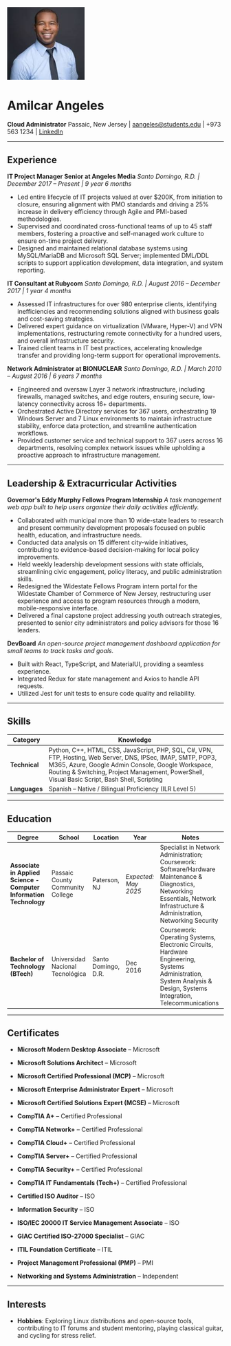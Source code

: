 <img src="profile.jpeg" alt="Amilcar Angeles" width="180"/>

# Amilcar Angeles

**Cloud Administrator**
Passaic, New Jersey | aangeles@students.edu |  +973 563 1234  | [LinkedIn](https://linkedin.com/en/aangeles)

***

## Experience

**IT Project Manager Senior at Angeles Media**
*Santo Domingo,  R.D. | December 2017 – Present | 9 year 6 months*

* Led entire lifecycle of IT projects valued at over $200K, from initiation to closure, ensuring alignment with PMO standards and driving a 25% increase in delivery efficiency through Agile and PMI-based methodologies.
* Supervised and coordinated cross-functional teams of up to 45 staff members, fostering a proactive and self-managed work culture to ensure on-time project delivery.
* Designed and maintained relational database systems using MySQL/MariaDB and Microsoft SQL Server; implemented DML/DDL scripts to support application development, data integration, and system reporting.

**IT Consultant at Rubycom**
*Santo Domingo, R.D. | August 2016 – December 2017 | 1 year 4 months*

* Assessed IT infrastructures for over 980 enterprise clients, identifying inefficiencies and recommending solutions aligned with business goals and cost-saving strategies.
* Delivered expert guidance on virtualization (VMware, Hyper-V) and VPN implementations, restructuring remote connectivity for a hundred users, and overall infrastructure security.
* Trained client teams in IT best practices, accelerating knowledge transfer and providing long-term support for operational improvements.

**Network Administrator at BIONUCLEAR**
*Santo Domingo, R.D. | March 2010 – August 2016 | 6 years 7 months*

* Engineered and oversaw Layer 3 network infrastructure, including firewalls, managed switches, and edge routers, ensuring secure, low-latency connectivity across 16+ departments.
* Orchestrated Active Directory services for 367 users, orchestrating 19 Windows Server and 7 Linux environments to maintain infrastructure stability, enforce data protection, and streamline authentication workflows.
* Provided customer service and technical support to 367 users across 16 departments, resolving complex network issues while upholding a proactive approach to infrastructure management.

***

## Leadership & Extracurricular Activities

**Governor's Eddy Murphy Fellows Program Internship**
*A task management web app built to help users organize their daily activities efficiently.*

* Collaborated with municipal more than 10 wide-state leaders to research and present community development proposals focused on public health, education, and infrastructure needs.
* Conducted data analysis on 15 different city-wide initiatives, contributing to evidence-based decision-making for local policy improvements.
* Held weekly leadership development sessions with state officials, streamlining civic engagement, policy literacy, and public administration skills.
* Redesigned the Widestate Fellows Program intern portal for the Widestate Chamber of Commerce of New Jersey, restructuring user experience and access to program resources through a modern, mobile-responsive interface.
* Delivered a final capstone project addressing youth outreach strategies, presented to senior city administrators and policy advisors for those 16 leaders.


**DevBoard**
*An open-source project management dashboard application for small teams to track tasks and goals.*

* Built with React, TypeScript, and MaterialUI, providing a seamless experience.
* Integrated Redux for state management and Axios to handle API requests.
* Utilized Jest for unit tests to ensure code quality and reliability.

***

## Skills

Category | Knowledge
-------- | ------
**Technical** | Python, C++, HTML, CSS, JavaScript, PHP, SQL, C#, VPN, FTP, Hosting, Web Server, DNS, IPSec, IMAP, SMTP, POP3, M365, Azure, Google Admin Console, Google Workspace, Routing & Switching, Project Management, PowerShell, Visual Basic Script, Bash Shell, Scripting
**Languages** | Spanish – Native / Bilingual Proficiency (ILR Level 5)
   

***

## Education

Degree | School | Location | Year | Notes
------ | ------ | -------- | ---- | -----
**Associate in Applied Science - Computer Information Technology** | Passaic County Community College | Paterson, NJ | *Expected: May 2025* | Specialist in Network Administration; Coursework: Software/Hardware Maintenance & Diagnostics, Networking Essentials, Network Infrastructure & Administration, Networking Security
**Bachelor of Technology (BTech)** | Universidad Nacional Tecnológica | Santo Domingo, D.R. | Dec 2016 | Coursework: Operating Systems, Electronic Circuits, Hardware Engineering, Systems Administration, System Analysis & Design, Systems Integration, Telecommunications
***

## Certificates

* **Microsoft Modern Desktop Associate** – Microsoft  
* **Microsoft Solutions Architect** – Microsoft  
* **Microsoft Certified Professional (MCP)** – Microsoft  
* **Microsoft Enterprise Administrator Expert** – Microsoft  
* **Microsoft Certified Solutions Expert (MCSE)** – Microsoft  

* **CompTIA A+** – Certified Professional  
* **CompTIA Network+** – Certified Professional  
* **CompTIA Cloud+** – Certified Professional  
* **CompTIA Server+** – Certified Professional  
* **CompTIA Security+** – Certified Professional  
* **CompTIA IT Fundamentals (Tech+)** – Certified Professional  

* **Certified ISO Auditor** – ISO  
* **Information Security** – ISO  
* **ISO/IEC 20000 IT Service Management Associate** – ISO  
* **GIAC Certified ISO-27000 Specialist** – GIAC  
* **ITIL Foundation Certificate** – ITIL  
* **Project Management Professional (PMP)** – PMI  
* **Networking and Systems Administration** – Independent

***

## Interests

* **Hobbies**: Exploring Linux distributions and open-source tools, contributing to IT forums and student mentoring, playing classical guitar, and cycling for stress relief.